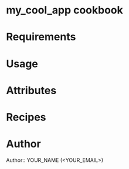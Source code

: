 # my_cool_app cookbook

# Requirements

# Usage

# Attributes

# Recipes

# Author

Author:: YOUR_NAME (<YOUR_EMAIL>)
